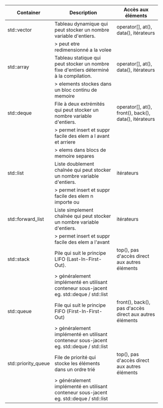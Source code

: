
| Container	            | Description	                                                                            | Accès aux éléments                                        |
|-----------------------|-------------------------------------------------------------------------------------------|-----------------------------------------------------------|
| std::vector	        | Tableau dynamique qui peut stocker un nombre variable d'entiers.	                        | operator[], at(), data(), itérateurs                      |
|                       |   > peut etre redimensionné a la volee                                                    |                                                           |
| std::array	        | Tableau statique qui peut stocker un nombre fixe d'entiers déterminé à la compilation.	| operator[], at(), data(), itérateurs                      |
|                       |   > elements stockes dans un bloc continu de memoire                                      |                                                           |
| std::deque	        | File à deux extrémités qui peut stocker un nombre variable d'entiers.	                    | operator[], at(), front(), back(), data(), itérateurs     |
|                       |   > permet insert et suppr facile des elem a l avant et arriere                           |                                                           |
|                       |   > elems dans blocs de memoire separes                                                   |                                                           |
| std::list	            | Liste doublement chaînée qui peut stocker un nombre variable d'entiers.	                | itérateurs                                                |
|                       |   > permet insert et suppr facile des elem n importe ou                                   |                                                           |
| std::forward_list     | Liste simplement chaînée qui peut stocker un nombre variable d'entiers.	                | itérateurs                                                |
|                       |   > permet insert et suppr facile des elem a l'avant                                      |                                                           |
| std::stack	        | Pile qui suit le principe LIFO (Last-In-First-Out).                                       | top(), pas d'accès direct aux autres éléments             |
|                       |   > généralement implémenté en utilisant conteneur sous-jacent eg. std::deque / std::list |                                                           |
| std::queue	        | File qui suit le principe FIFO (First-In-First-Out)                                       | front(), back(), pas d'accès direct aux autres éléments   |
|                       |   > généralement implémenté en utilisant conteneur sous-jacent eg. std::deque / std::list |                                                           |
| std::priority_queue   | File de priorité qui stocke les éléments dans un ordre trié                               | top(), pas d'accès direct aux autres éléments             |
|                       |   > généralement implémenté en utilisant conteneur sous-jacent eg. std::deque / std::list |                                                           |

